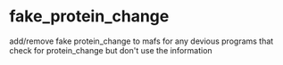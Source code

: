 # fake_protein_change
add/remove fake protein_change to mafs for any devious programs that check for protein_change but don't use the information
